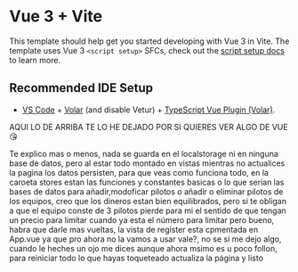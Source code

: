 # Vue 3 + Vite

This template should help get you started developing with Vue 3 in Vite. The template uses Vue 3 `<script setup>` SFCs, check out the [script setup docs](https://v3.vuejs.org/api/sfc-script-setup.html#sfc-script-setup) to learn more.

## Recommended IDE Setup

- [VS Code](https://code.visualstudio.com/) + [Volar](https://marketplace.visualstudio.com/items?itemName=Vue.volar) (and disable Vetur) + [TypeScript Vue Plugin (Volar)](https://marketplace.visualstudio.com/items?itemName=Vue.vscode-typescript-vue-plugin).


AQUI LO DE ARRIBA TE LO HE DEJADO POR SI QUIERES VER ALGO DE VUE 😘

Te explico mas o menos, nada se guarda en el localstorage ni en ninguna base de datos, pero al estar todo montado en vistas mientras no actualices la pagina los datos persisten, para que veas como funciona todo, en la caroeta stores estan las funciones y constantes basicas o lo que serian las bases de datos para añadir,modoficar pilotos o añadir o eliminar pilotos de los equipos, creo que los dineros estan bien equilibrados, pero si te obligan a que el equipo conste de 3 pilotos pierde para mi el sentido de que tengan un precio para limitar cuando ya esta el número para limitar pero bueno, habra que darle mas vueltas, la vista de register esta cpmentada en App.vue ya que pro ahora no la vamos a usar vale?, no  se si me dejo algo, cuando le heches un ojo me dices aunque ahora msimo es u poco follon, para reiniciar todo lo que hayas toqueteado actualiza la página y listo